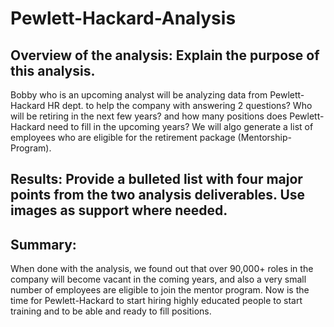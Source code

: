# Pewlett-Hackard-Analysis

## Overview of the analysis: Explain the purpose of this analysis.

Bobby who is an upcoming analyst will be analyzing data from Pewlett-Hackard HR dept. to help the company with answering 2 questions?  Who will be retiring in the next few years?
and how many positions does Pewlett-Hackard need to fill in the upcoming years?  We will algo generate a list of employees who are eligible for the retirement package (Mentorship-
Program).

## Results: Provide a bulleted list with four major points from the two analysis deliverables. Use images as support where needed.









## Summary: 

When done with the analysis, we found out that over 90,000+ roles in the company
will become vacant in the coming years, and also a very small number of employees are eligible to join
the mentor program.  Now is the time for Pewlett-Hackard to start hiring highly educated
people to start training and to be able and ready to fill positions.



